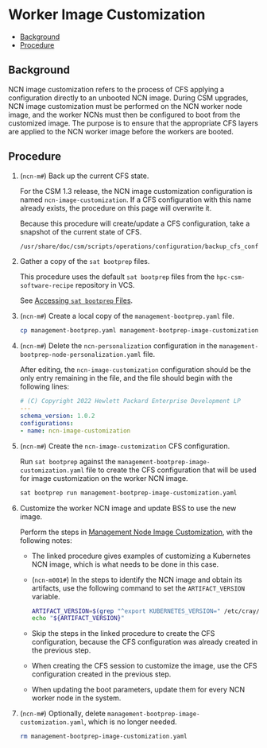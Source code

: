 # Worker Image Customization

- [Background](#background)
- [Procedure](#procedure)

## Background

NCN image customization refers to the process of CFS applying a configuration directly to an unbooted NCN image.
During CSM upgrades, NCN image customization must be performed on the NCN worker node image, and the worker NCNs must
then be configured to boot from the customized image. The purpose is to ensure that the appropriate CFS layers are applied
to the NCN worker image before the workers are booted.

## Procedure

1. (`ncn-m#`) Back up the current CFS state.

    For the CSM 1.3 release, the NCN image customization configuration is named `ncn-image-customization`.
    If a CFS configuration with this name already exists, the procedure on this page will overwrite it.

    Because this procedure will create/update a CFS configuration, take a snapshot of the current state of CFS.

    ```bash
    /usr/share/doc/csm/scripts/operations/configuration/backup_cfs_config_comp.sh
    ```

1. Gather a copy of the `sat bootprep` files.

    This procedure uses the default `sat bootprep` files from the `hpc-csm-software-recipe` repository in VCS.

    See [Accessing `sat bootprep` Files](Accessing_Sat_Bootprep_Files.md).

1. (`ncn-m#`) Create a local copy of the `management-bootprep.yaml` file.

    ```bash
    cp management-bootprep.yaml management-bootprep-image-customization.yaml
    ```

1. (`ncn-m#`) Delete the `ncn-personalization` configuration in the `management-bootprep-node-personalization.yaml` file.

    After editing, the `ncn-image-customization` configuration should be the only entry remaining in the file, and
    the file should begin with the following lines:

    ```yaml
    # (C) Copyright 2022 Hewlett Packard Enterprise Development LP
    ---
    schema_version: 1.0.2
    configurations:
    - name: ncn-image-customization
    ```

1. (`ncn-m#`) Create the `ncn-image-customization` CFS configuration.

    Run `sat bootprep` against the `management-bootprep-image-customization.yaml` file to create the CFS configuration that will be used for image customization on the worker NCN image.

    ```bash
    sat bootprep run management-bootprep-image-customization.yaml
    ```

1. Customize the worker NCN image and update BSS to use the new image.

    Perform the steps in [Management Node Image Customization](Management_Node_Image_Customization.md), with the following notes:

    - The linked procedure gives examples of customizing a Kubernetes NCN image, which is what needs to be done in this case.
    - (`ncn-m001#`) In the steps to identify the NCN image and obtain its artifacts, use the following command to set the `ARTIFACT_VERSION` variable.

        ```bash
        ARTIFACT_VERSION=$(grep "^export KUBERNETES_VERSION=" /etc/cray/upgrade/csm/myenv | tail -1 | cut -d= -f2)
        echo "${ARTIFACT_VERSION}"
        ```

    - Skip the steps in the linked procedure to create the CFS configuration, because the CFS configuration was already created in the previous step.
    - When creating the CFS session to customize the image, use the CFS configuration created in the previous step.
    - When updating the boot parameters, update them for every NCN worker node in the system.

1. (`ncn-m#`) Optionally, delete `management-bootprep-image-customization.yaml`, which is no longer needed.

    ```bash
    rm management-bootprep-image-customization.yaml
    ```
